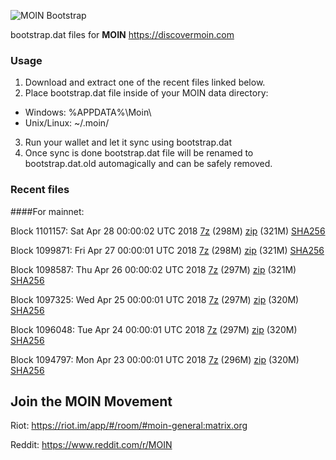 ![MOIN Bootstrap](https://i.imgur.com/KjM1jMp.jpg)

bootstrap.dat files for **MOIN** https://discovermoin.com

### Usage

1. Download and extract one of the recent files linked below.
2. Place bootstrap.dat file inside of your MOIN data directory:
 - Windows: %APPDATA%\Moin\
 - Unix/Linux: ~/.moin/
3. Run your wallet and let it sync using bootstrap.dat
4. Once sync is done bootstrap.dat file will be renamed to bootstrap.dat.old automagically and can be safely removed.


### Recent files

####For mainnet:

Block 1101157: Sat Apr 28 00:00:02 UTC 2018 [7z](https://transfer.sh/VU6cz/bootstrap.dat.20180428.7z) (298M) [zip](https://transfer.sh/aX9o7/bootstrap.dat.20180428.zip) (321M) [SHA256](https://transfer.sh/Fxdoq/sha256.txt)

Block 1099871: Fri Apr 27 00:00:01 UTC 2018 [7z](https://transfer.sh/15LKDW/bootstrap.dat.20180427.7z) (298M) [zip](https://transfer.sh/73nwz/bootstrap.dat.20180427.zip) (321M) [SHA256](https://transfer.sh/jyLKp/sha256.txt)

Block 1098587: Thu Apr 26 00:00:02 UTC 2018 [7z](https://transfer.sh/88hHk/bootstrap.dat.20180426.7z) (297M) [zip](https://transfer.sh/h9nHg/bootstrap.dat.20180426.zip) (321M) [SHA256](https://transfer.sh/I9HeE/sha256.txt)

Block 1097325: Wed Apr 25 00:00:01 UTC 2018 [7z](https://transfer.sh/1E3aO/bootstrap.dat.20180425.7z) (297M) [zip](https://transfer.sh/akbed/bootstrap.dat.20180425.zip) (320M) [SHA256](https://transfer.sh/eXIBH/sha256.txt)

Block 1096048: Tue Apr 24 00:00:01 UTC 2018 [7z](https://transfer.sh/L2o4l/bootstrap.dat.20180424.7z) (297M) [zip](https://transfer.sh/Cy1UU/bootstrap.dat.20180424.zip) (320M) [SHA256](https://transfer.sh/JhJcI/sha256.txt)

Block 1094797: Mon Apr 23 00:00:01 UTC 2018 [7z](https://transfer.sh/8DCuO/bootstrap.dat.20180423.7z) (296M) [zip](https://transfer.sh/30BUp/bootstrap.dat.20180423.zip) (320M) [SHA256](https://transfer.sh/itmYI/sha256.txt)

## Join the MOIN Movement

Riot: https://riot.im/app/#/room/#moin-general:matrix.org

Reddit: https://www.reddit.com/r/MOIN
